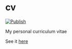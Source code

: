 # cv

[![Publish](https://github.com/nhamlh/cv/actions/workflows/publish.yaml/badge.svg)](https://github.com/nhamlh/cv/actions/workflows/publish.yaml)

My personal curriculum vitae

See it [here](https://nhamlh.github.io/cv)
